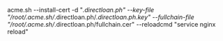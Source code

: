 acme.sh --install-cert -d "*.directloan.ph" --key-file "/root/.acme.sh/*.directloan.ph/*.directloan.ph.key" --fullchain-file "/root/.acme.sh/*.directloan.ph/fullchain.cer" --reloadcmd "service nginx reload"